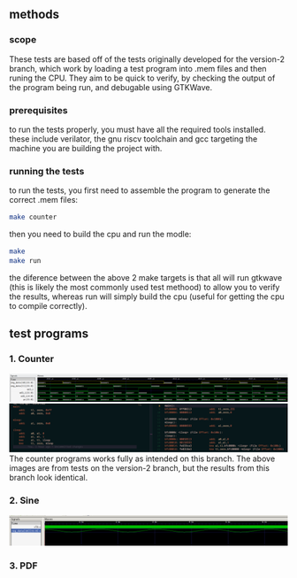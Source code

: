 ## methods
### scope
These tests are based off of the tests originally developed for the version-2 branch, which work by loading a test program into .mem files and then runing the CPU. They aim to be quick to verify, by checking the output of the program being run, and debugable using GTKWave. 
### prerequisites
to run the tests properly, you must have all the required tools installed. these include verilator, the gnu riscv toolchain and gcc targeting the machine you are building the project with. 
### running the tests
to run the tests, you first need to assemble the program to generate the correct .mem files:
```bash
make counter
```
then you need to build the cpu and run the modle:
```bash
make
make run
```
the diference between the above 2 make targets is that all will run gtkwave (this is likely the most commonly used test methood) to allow you to verify the results, whereas run will simply build the cpu (useful for getting the cpu to compile correctly). 
## test programs
### 1. Counter
![Counter program waveform](images/counter.png)
![Counter program source code](images/counter_code.png)
The counter programs works fully as intended on this branch. The above images are from tests on the version-2 branch, but the results from this branch look identical.
### 2. Sine
![sinewaveform](images\sine_working.png)

### 3. PDF
